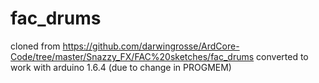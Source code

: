 # fac_drums
cloned from https://github.com/darwingrosse/ArdCore-Code/tree/master/Snazzy_FX/FAC%20sketches/fac_drums
converted to work with arduino 1.6.4 (due to change in PROGMEM)
